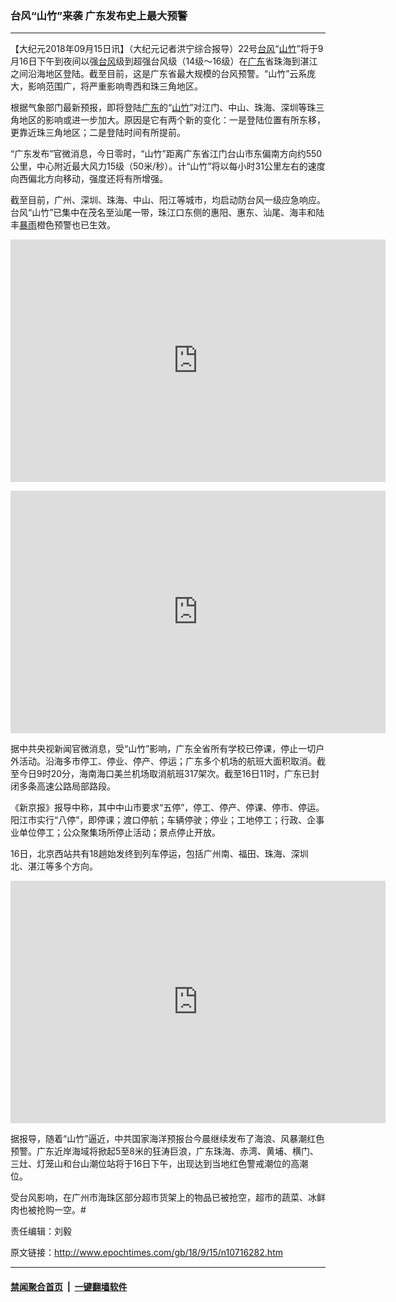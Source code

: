 ### 台风“山竹”来袭 广东发布史上最大预警
------------------------

<p>【大纪元2018年09月15日讯】（大纪元记者洪宁综合报导）22号<a href="http://www.epochtimes.com/gb/tag/%E5%8F%B0%E9%A3%8E.html">台风</a>“<a href="http://www.epochtimes.com/gb/tag/%E5%B1%B1%E7%AB%B9.html">山竹</a>”将于9月16日下午到夜间以强<a href="http://www.epochtimes.com/gb/tag/%E5%8F%B0%E9%A3%8E.html">台风</a>级到超强台风级（14级～16级）在<a href="http://www.epochtimes.com/gb/tag/%E5%B9%BF%E4%B8%9C.html">广东</a>省珠海到湛江之间沿海地区登陆。截至目前，这是广东省最大规模的台风预警。“山竹”云系庞大，影响范围广，将严重影响粤西和珠三角地区。</p>
<p>根据气象部门最新预报，即将登陆<a href="http://www.epochtimes.com/gb/tag/%E5%B9%BF%E4%B8%9C.html">广东</a>的“<a href="http://www.epochtimes.com/gb/tag/%E5%B1%B1%E7%AB%B9.html">山竹</a>”对江门、中山、珠海、深圳等珠三角地区的影响或进一步加大。原因是它有两个新的变化：一是登陆位置有所东移，更靠近珠三角地区；二是登陆时间有所提前。</p>
<p>“广东发布”官微消息，今日零时，“山竹”距离广东省江门台山市东偏南方向约550公里，中心附近最大风力15级（50米/秒）。计“山竹”将以每小时31公里左右的速度向西偏北方向移动，强度还将有所增强。</p>
<p>截至目前，广州、深圳、珠海、中山、阳江等城市，均启动防台风一级应急响应。台风“山竹”已集中在茂名至汕尾一带，珠江口东侧的惠阳、惠东、汕尾、海丰和陆丰<a href="http://www.epochtimes.com/gb/tag/%E6%9A%B4%E9%9B%A8.html">暴雨</a>橙色预警也已生效。</p>
<p><iframe class="no-margin" src="https://www.youmaker.com/2018/0916/f8bcf389-5636-4e59-628b-a30e669f518c?r=16x9&amp;s=544x960" width="600" height="388" frameborder="0" allowfullscreen="allowfullscreen"></iframe></p>
<p><iframe class="no-margin" src="https://www.youmaker.com/2018/0916/68b8609a-440c-4061-5314-95d27d2c7446?r=16x9&amp;s=320x568" width="600" height="388" frameborder="0" allowfullscreen="allowfullscreen"></iframe></p>
<p>据中共央视新闻官微消息，受“山竹”影响，广东全省所有学校已停课，停止一切户外活动。沿海多市停工、停业、停产、停运；广东多个机场的航班大面积取消。截至今日9时20分，海南海口美兰机场取消航班317架次。截至16日11时，广东已封闭多条高速公路局部路段。</p>
<p>《新京报》报导中称，其中中山市要求“五停”，停工、停产、停课、停市、停运。阳江市实行“八停”，即停课；渡口停航；车辆停驶；停业；工地停工；行政、企事业单位停工；公众聚集场所停止活动；景点停止开放。</p>
<p>16日，北京西站共有18趟始发终到列车停运，包括广州南、福田、珠海、深圳北、湛江等多个方向。</p>
<p><iframe class="no-margin" src="https://www.youmaker.com/2018/0916/6a436c23-0f0d-4fa7-7896-99412b62bc1b?r=16x9&amp;s=544x960" width="600" height="388" frameborder="0" allowfullscreen="allowfullscreen"></iframe></p>
<p>据报导，随着“山竹”逼近，中共国家海洋预报台今晨继续发布了海浪、风暴潮红色预警。广东近岸海域将掀起5至8米的狂涛巨浪，广东珠海、赤湾、黄埔、横门、三灶、灯笼山和台山潮位站将于16日下午，出现达到当地红色警戒潮位的高潮位。</p>
<p>受台风影响，在广州市海珠区部分超市货架上的物品已被抢空，超市的蔬菜、冰鲜肉也被抢购一空。#</p>
<p>责任编辑：刘毅</p>

原文链接：http://www.epochtimes.com/gb/18/9/15/n10716282.htm


------------------------
#### [禁闻聚合首页](https://github.com/gfw-breaker/banned-news/blob/master/README.md) &nbsp;|&nbsp;  [一键翻墙软件](https://github.com/gfw-breaker/nogfw/blob/master/README.md)